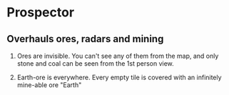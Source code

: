 # Prospector
## Overhauls ores, radars and mining

1) Ores are invisible. You can't see any of them from the map, and only stone and coal can be seen from the 1st person view. 

2) Earth-ore is everywhere. Every empty tile is covered with an infinitely mine-able ore "Earth"